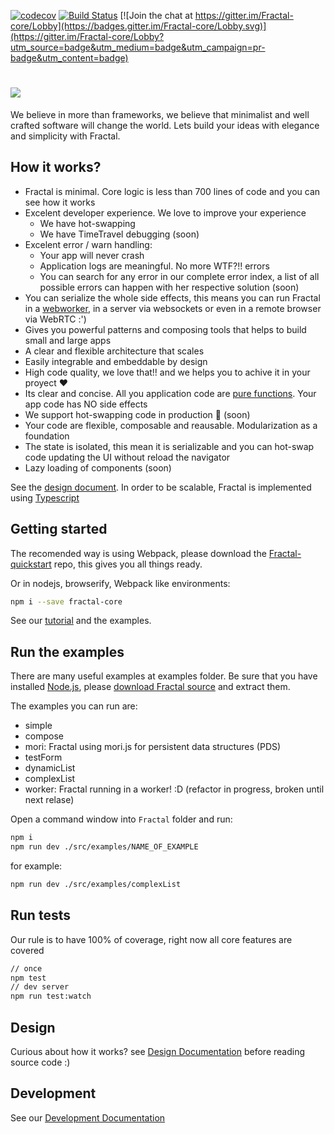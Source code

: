 [![codecov](https://codecov.io/gh/FractalBlocks/Fractal/branch/master/graph/badge.svg)](https://codecov.io/gh/FractalBlocks/Fractal)
[![Build Status](https://travis-ci.org/FractalBlocks/Fractal.svg?branch=master)](https://travis-ci.org/FractalBlocks/Fractal)
[![Join the chat at https://gitter.im/Fractal-core/Lobby](https://badges.gitter.im/Fractal-core/Lobby.svg)](https://gitter.im/Fractal-core/Lobby?utm_source=badge&utm_medium=badge&utm_campaign=pr-badge&utm_content=badge)
# <img src="https://github.com/FractalBlocks/Fractal/blob/master/assets/FractalLogo.png">
We believe in more than frameworks, we believe that minimalist and well crafted software will change the world. Lets build your ideas with elegance and simplicity with Fractal.

## How it works?

- Fractal is minimal. Core logic is less than 700 lines of code and you can see how it works
- Excelent developer experience. We love to improve your experience
    - We have hot-swapping
    - We have TimeTravel debugging (soon)
- Excelent error / warn handling:
    - Your app will never crash
    - Application logs are meaningful. No more WTF?!! errors
    - You can search for any error in our complete error index, a list of all possible errors can happen with her respective solution (soon)
- You can serialize the whole side effects, this means you can run Fractal in a [webworker](https://github.com/FractalBlocks/Fractal/blob/master/src/examples/worker/index.ts), in a server via websockets or even in a remote browser via WebRTC :')
- Gives you powerful patterns and composing tools that helps to build small and large apps
- A clear and flexible architecture that scales
- Easily integrable and embeddable by design
- High code quality, we love that!! and we helps you to achive it in your proyect :heart:
- Its clear and concise. All you application code are [pure functions](https://en.wikipedia.org/wiki/Pure_function). Your app code has NO side effects
- We support hot-swapping code in production :rose: (soon)
- Your code are flexible, composable and reausable. Modularization as a foundation
- The state is isolated, this mean it is serializable and you can hot-swap code updating the UI without reload the navigator
- Lazy loading of components (soon)

See the [design document](https://github.com/FractalBlocks/Fractal/blob/master/DESIGN.md). In order to be scalable, Fractal is implemented using [Typescript](https://www.typescriptlang.org/)

## Getting started

The recomended way is using Webpack, please download the [Fractal-quickstart](https://github.com/FractalBlocks/Fractal-quickstart) repo, this gives you all things ready.

Or in nodejs, browserify, Webpack like environments:

```bash
npm i --save fractal-core
```

See our [tutorial](https://github.com/FractalBlocks/Fractal/blob/master/docs/tutorial/readme.md) and the examples.

## Run the examples

There are many useful examples at examples folder. Be sure that you have installed [Node.js](https://nodejs.org/en/), please [download Fractal source](https://github.com/FractalBlocks/Fractal/archive/master.zip) and extract them.

The examples you can run are:

- simple
- compose
- mori: Fractal using mori.js for persistent data structures (PDS)
- testForm
- dynamicList
- complexList
- worker: Fractal running in a worker! :D (refactor in progress, broken until next relase)

Open a command window into `Fractal` folder and run:

```bash
npm i
npm run dev ./src/examples/NAME_OF_EXAMPLE
```
for example:

```bash
npm run dev ./src/examples/complexList
```

## Run tests

Our rule is to have 100% of coverage, right now all core features are covered

```bash
// once
npm test
// dev server
npm run test:watch
```

## Design

Curious about how it works? see [Design Documentation](https://github.com/FractalBlocks/Fractal/blob/master/DESIGN.md) before reading source code :)

## Development

See our [Development Documentation](https://github.com/FractalBlocks/Fractal/blob/master/DEVELOPMENT.md)
